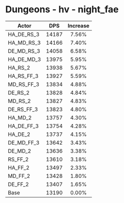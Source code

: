 # Dungeons - hv - night_fae
| Actor | DPS | Increase |
|---|:---:|:---:|
|HA_DE_RS_3|14187|7.56%|
|HA_MD_RS_3|14166|7.40%|
|DE_MD_RS_3|14058|6.58%|
|HA_DE_MD_3|13975|5.95%|
|HA_RS_2|13938|5.67%|
|HA_RS_FF_3|13927|5.59%|
|MD_RS_FF_3|13834|4.88%|
|DE_RS_2|13828|4.84%|
|MD_RS_2|13827|4.83%|
|DE_RS_FF_3|13823|4.80%|
|HA_MD_2|13757|4.30%|
|HA_DE_FF_3|13754|4.28%|
|HA_DE_2|13737|4.15%|
|DE_MD_FF_3|13642|3.43%|
|DE_MD_2|13636|3.38%|
|RS_FF_2|13610|3.18%|
|HA_FF_2|13497|2.33%|
|MD_FF_2|13428|1.80%|
|DE_FF_2|13407|1.65%|
|Base|13190|0.00%|

